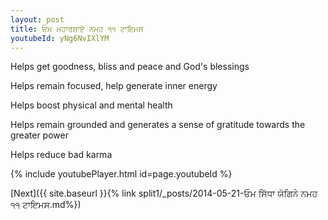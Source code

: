 ```yaml
---
layout: post
title: ਓਮ ਮਹਾਰਸ਼ਾਏ ਨਮਹ ੧੧ ਟਾਇਮਸ
youtubeId: yNg6NvIXlYM
---
```

 
 
Helps get goodness, bliss and peace and God's blessings
 
Helps remain focused, help generate inner energy 
 
Helps boost physical and mental health 
 
Helps remain grounded and generates a sense of gratitude towards the greater power 
 
Helps reduce bad karma
 
 
 
 


{% include youtubePlayer.html id=page.youtubeId %}
 
[Next]({{ site.baseurl }}{% link  split1/_posts/2014-05-21-ਓਮ ਸਿੱਧਾ ਯੋਗਿਨੇ ਨਮਹ ੧੧ ਟਾਇਮਸ.md%})
 
